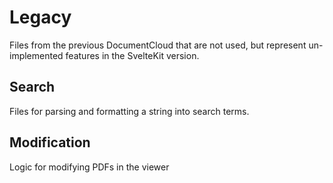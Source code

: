 # Legacy

Files from the previous DocumentCloud that are not used, but represent un-implemented features in the SvelteKit version.

## Search

Files for parsing and formatting a string into search terms.

## Modification

Logic for modifying PDFs in the viewer
